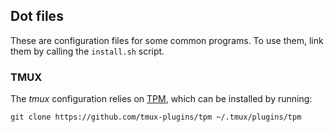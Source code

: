 ## Dot files

These are configuration files for some common programs. To use them,
link them by calling the `install.sh` script.

### TMUX

The _tmux_ configuration relies on
[TPM](https://github.com/tmux-plugins/tpm), which can be installed by running:

    git clone https://github.com/tmux-plugins/tpm ~/.tmux/plugins/tpm
